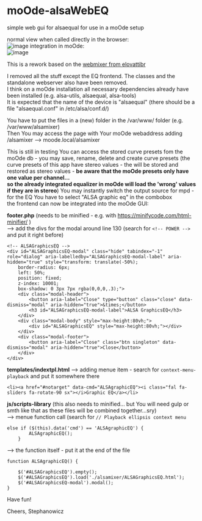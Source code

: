 # moOde-alsaWebEQ
simple web gui for alsaequal for use in a moOde setup

normal view when called directly in the browser:  
![image](https://user-images.githubusercontent.com/12005507/130596179-46a1365a-0a7a-4a8f-920d-149073aab0e5.png)
integration in moOde:  
![image](https://user-images.githubusercontent.com/12005507/131179713-252bb026-ace2-4a63-9ce8-5eec915a0167.png)


This is a rework based on the <a href="https://github.com/elovattibr/webmixer" target="_blank">webmixer from elovattibr</a>

I removed all the stuff except the EQ frontend. The classes and the standalone webserver also have been removed.  
I think on a moOde installation all necessary dependencies already have been installed (e.g. alsa-utils, alsaequal, alsa-tools)  
It is expected that the name of the device is "alsaequal" (there should be a file "alsaequal.conf" in /etc/alsa/conf.d/)  

You have to put the files in a (new) folder in the /var/www/ folder (e.g. /var/www/alsamixer)  
Then You may access the page with Your moOde webaddress adding /alsamixer --> moode.local/alsamixer  

This is still in testing
You can access the stored curve presets fom the moOde db - you may save, rename, delete and create curve presets
(the curve presets of this app have stereo values - the will be stored and restored as stereo values - **be aware that the moOde presets only have one value per channel...  
so the already integrated equalizer in moOde will load the 'wrong' values if they are in stereo**)
You may instantly switch the output source for mpd - for the EQ You have to select "ALSA graphic eq" in the combobox  
the frontend can now be integrated into the moOde GUI: 
  
**footer.php** (needs to be minified - e.g. with https://minifycode.com/html-minifier/ )  
--> add the divs for the modal around line 130 (search for ```<!-- POWER -->``` and put it right before)  
```
<!-- ALSAGraphicsEQ -->
<div id="ALSAGraphicsEQ-modal" class="hide" tabindex="-1" role="dialog" aria-labelledby="ALSAGraphicsEQ-modal-label" aria-hidden="true" style="transform: translate(-50%);
    border-radius: 6px;
    left: 50%;
    position: fixed;
    z-index: 10001;
    box-shadow: 0 3px 7px rgba(0,0,0,.3);">
	<div class="modal-header">
		<button aria-label="Close" type="button" class="close" data-dismiss="modal" aria-hidden="true">&times;</button>
		<h3 id="ALSAGraphicsEQ-modal-label">ALSA GraphicsEQ</h3>
	</div>
	<div class="modal-body" style="max-height:80vh;">
		<div id="ALSAGraphicsEQ" style="max-height:80vh;"></div>
	</div>
	<div class="modal-footer">
		<button aria-label="Close" class="btn singleton" data-dismiss="modal" aria-hidden="true">Close</button>
	</div>
</div>  
```  
  
**templates/indextpl.html**  --> adding menue item - search for ```context-menu-playback``` and put it somewhere there  
```
<li><a href="#notarget" data-cmd="ALSAgraphicEQ"><i class="fal fa-sliders fa-rotate-90 sx"></i>Graphic EQ</a></li>
```  
  
**js/scripts-library** (this also needs to minified... but You will need gulp or smth like that as these files will be combined together...sry)  
--> menue function call (search for ```// Playback ellipsis context menu```  
```	
else if ($(this).data('cmd') == 'ALSAgraphicEQ') {
		ALSAgraphicEQ();
	}
```  

--> the function itself - put it at the end of the file  
```
function ALSAgraphicEQ() {

	$('#ALSAGraphicsEQ').empty();
	$('#ALSAGraphicsEQ').load('./alsamixer/ALSAGraphicsEQ.html');
	$('#ALSAGraphicsEQ-modal').modal();
}
```  



Have fun!

Cheers, Stephanowicz
